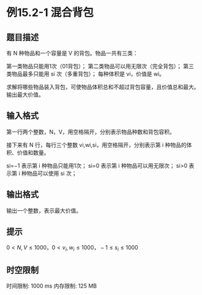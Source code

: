 # 例15.2-1 混合背包

## 题目描述

有 N 种物品和一个容量是 V 的背包。物品一共有三类：

第一类物品只能用1次（01背包）；
第二类物品可以用无限次（完全背包）；
第三类物品最多只能用 si 次（多重背包）；
每种体积是 vi，价值是 wi。

求解将哪些物品装入背包，可使物品体积总和不超过背包容量，且价值总和最大。输出最大价值。

## 输入格式

第一行两个整数，N，V，用空格隔开，分别表示物品种数和背包容积。

接下来有 N 行，每行三个整数 vi,wi,si，用空格隔开，分别表示第 i 种物品的体积、价值和数量。

si=−1 表示第 i 种物品只能用1次；
si=0 表示第 i 种物品可以用无限次；
si>0 表示第 i 种物品可以使用 si 次；

## 输出格式

输出一个整数，表示最大价值。

## 提示

$0<N,V≤1000 ，0<v_i,w_i≤1000，−1≤s_i≤1000$

## 时空限制

时间限制: 1000 ms
内存限制: 125 MB

